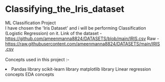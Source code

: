 # Classifying_the_Iris_dataset
ML Classification Project
<br>
I have chosen the 'Iris Dataset' and i will be performing Classification (Logistic Regression) on it.
Link of the dataset - https://github.com/ameenmanna8824/DATASETS/blob/main/IRIS.csv
Raw - https://raw.githubusercontent.com/ameenmanna8824/DATASETS/main/IRIS.csv
<br>
<br>
Concepts used in this project :-
<li>
Pandas library
scikit-learn library
matplotlib library
Linear regression concepts
EDA concepts</li>
